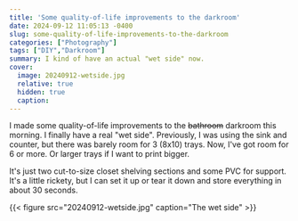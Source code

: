 ```yaml
---
title: 'Some quality-of-life improvements to the darkroom'
date: 2024-09-12 11:05:13 -0400
slug: some-quality-of-life-improvements-to-the-darkroom
categories: ["Photography"]
tags: ["DIY","Darkroom"]
summary: I kind of have an actual "wet side" now.
cover: 
  image: 20240912-wetside.jpg
  relative: true
  hidden: true
  caption: 
---
```


I made some quality-of-life improvements to the ~~bathroom~~ darkroom this morning. I finally have a real "wet side". Previously, I was using the sink and counter, but there was barely room for 3 (8x10) trays. Now, I've got room for 6 or more. Or larger trays if I want to print bigger.

It's just two cut-to-size closet shelving sections and some PVC for support. It's a little rickety, but I can set it up or tear it down and store everything in about 30 seconds. 

{{< figure src="20240912-wetside.jpg" caption="The wet side" >}}
